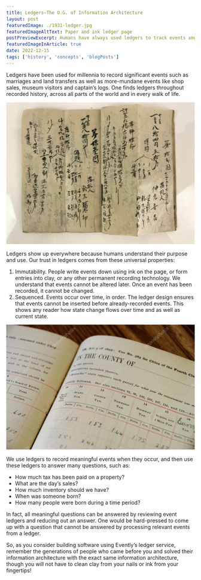 ```yaml
---
title: Ledgers–The O.G. of Information Architecture
layout: post
featuredImage: ./1931-ledger.jpg
featuredImageAltText: Paper and ink ledger page
postPreviewExcerpt: Humans have always used ledgers to track events and determine current state.
featuredImageInArticle: true
date: 2022-12-15
tags: ['history', 'concepts', 'blogPosts']
---
```


Ledgers have been used for millennia to record significant events such as marriages and land transfers as well as more-mundane events like shop sales, museum visitors and captain’s logs. One finds ledgers throughout recorded history, across all parts of the world and in every walk of life.

![](Japanese-Accounting-Ledger.png)

Ledgers show up everywhere because humans understand their purpose and use. Our trust in ledgers comes from these universal properties:

1. Immutability. People write events down using ink on the page, or form entries into clay, or any other permanent recording technology. We understand that events cannot be altered later. Once an event has been recorded, it cannot be changed.
2. Sequenced. Events occur over time, in order. The ledger design ensures that events cannot be inserted before already-recorded events. This shows any reader how state change flows over time and as well as current state.

![](ledger-of-tax-record.jpg)

We use ledgers to record meaningful events when they occur, and then use these ledgers to answer many questions, such as:

* How much tax has been paid on a property?
* What are the day’s sales?
* How much inventory should we have?
* When was someone born?
* How many people were born during a time period?

In fact, all meaningful questions can be answered by reviewing event ledgers and reducing out an answer. One would be hard-pressed to come up with a question that cannot be answered by processing relevant events from a ledger.

So, as you consider building software using Evently’s ledger service, remember the generations of people who came before you and solved their information architecture with the exact same information architecture, though you will not have to clean clay from your nails or ink from your fingertips!
